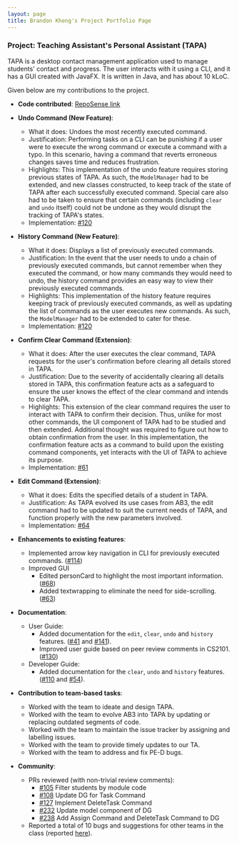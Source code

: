 ```yaml
---
layout: page
title: Brandon Kheng's Project Portfolio Page
---
```


### Project: Teaching Assistant's Personal Assistant (TAPA)

TAPA is a desktop contact management application used to manage students' contact and progress. The user interacts with it using a CLI, and it has a GUI created with JavaFX. It is written in Java, and has about 10 kLoC.

Given below are my contributions to the project.

* **Code contributed**: [RepoSense link](https://nus-cs2103-ay2122s2.github.io/tp-dashboard/?search=brelkh&breakdown=true&sort=groupTitle&sortWithin=title&since=2022-02-18&timeframe=commit&mergegroup=&groupSelect=groupByRepos&checkedFileTypes=docs~functional-code~test-code~other)

* **Undo Command (New Feature)**:
  * What it does: Undoes the most recently executed command.
  * Justification: Performing tasks on a CLI can be punishing if a user were to execute the wrong command or execute a command with a typo. In this scenario, having a command that reverts erroneous changes saves time and reduces frustration.
  * Highlights: This implementation of the undo feature requires storing previous states of TAPA. As such, the `ModelManager` had to be extended, and new classes constructed, to keep track of the state of TAPA after each successfully executed command. Special care also had to be taken to ensure that certain commands (including `clear` and `undo` itself) could not be undone as they would disrupt the tracking of TAPA's states.
  * Implementation: [#120](https://github.com/AY2122S2-CS2103T-W09-4/tp/pull/120)

* **History Command (New Feature)**:
    * What it does: Displays a list of previously executed commands.
    * Justification: In the event that the user needs to undo a chain of previously executed commands, but cannot remember when they executed the command, or how many commands they would need to undo, the history command provides an easy way to view their previously executed commands.
    * Highlights: This implementation of the history feature requires keeping track of previously executed commands, as well as updating the list of commands as the user executes new commands. As such, the `ModelManager` had to be extended to cater for these.
    * Implementation: [#120](https://github.com/AY2122S2-CS2103T-W09-4/tp/pull/120)
    
* **Confirm Clear Command (Extension)**:
  * What it does: After the user executes the clear command, TAPA requests for the user's confirmation before clearing all details stored in TAPA.
  * Justification: Due to the severity of accidentally clearing all details stored in TAPA, this confirmation feature acts as a safeguard to ensure the user knows the effect of the clear command and intends to clear TAPA.
  * Highlights: This extension of the clear command requires the user to interact with TAPA to confirm their decision. Thus, unlike for most other commands, the UI component of TAPA had to be studied and then extended. Additional thought was required to figure out how to obtain confirmation from the user. In this implementation, the confirmation feature acts as a command to build upon the existing command components, yet interacts with the UI of TAPA to achieve its purpose.
  * Implementation: [#61](https://github.com/AY2122S2-CS2103T-W09-4/tp/pull/61)

* **Edit Command (Extension)**:
  * What it does: Edits the specified details of a student in TAPA.
  * Justification: As TAPA evolved its use cases from AB3, the edit command had to be updated to suit the current needs of TAPA, and function properly with the new parameters involved.
  * Implementation: [#64](https://github.com/AY2122S2-CS2103T-W09-4/tp/pull/64)

* **Enhancements to existing features**:
    * Implemented arrow key navigation in CLI for previously executed commands. ([#114](https://github.com/AY2122S2-CS2103T-W09-4/tp/pull/114))
    * Improved GUI
      * Edited personCard to highlight the most important information. ([#68](https://github.com/AY2122S2-CS2103T-W09-4/tp/pull/68))
      * Added textwrapping to eliminate the need for side-scrolling. ([#63](https://github.com/AY2122S2-CS2103T-W09-4/tp/pull/63))

* **Documentation**:
    * User Guide:
        * Added documentation for the `edit`, `clear`, `undo` and `history` features. ([#41](https://github.com/AY2122S2-CS2103T-W09-4/tp/pull/41) and [#141](https://github.com/AY2122S2-CS2103T-W09-4/tp/pull/141)).
        * Improved user guide based on peer review comments in CS2101. ([#130](https://github.com/AY2122S2-CS2103T-W09-4/tp/pull/130))
    * Developer Guide:
        * Added documentation for the `clear`, `undo` and `history` features. ([#110](https://github.com/AY2122S2-CS2103T-W09-4/tp/pull/110) and [#54](https://github.com/AY2122S2-CS2103T-W09-4/tp/pull/254)).

* **Contribution to team-based tasks**:
  * Worked with the team to ideate and design TAPA.
  * Worked with the team to evolve AB3 into TAPA by updating or replacing outdated segments of code.
  * Worked with the team to maintain the issue tracker by assigning and labelling issues.
  * Worked with the team to provide timely updates to our TA.
  * Worked with the team to address and fix PE-D bugs.

* **Community**:
    * PRs reviewed (with non-trivial review comments):
      * [#105](https://github.com/AY2122S2-CS2103T-W09-4/tp/pull/105) Filter students by module code
      * [#108](https://github.com/AY2122S2-CS2103T-W09-4/tp/pull/108) Update DG for Task Command
      * [#127](https://github.com/AY2122S2-CS2103T-W09-4/tp/pull/127) Implement DeleteTask Command
      * [#232](https://github.com/AY2122S2-CS2103T-W09-4/tp/pull/232) Update model component of DG
      * [#238](https://github.com/AY2122S2-CS2103T-W09-4/tp/pull/238) Add Assign Command and DeleteTask Command to DG
    * Reported a total of 10 bugs and suggestions for other teams in the class (reported [here](https://github.com/brelkh/ped/issues)).

